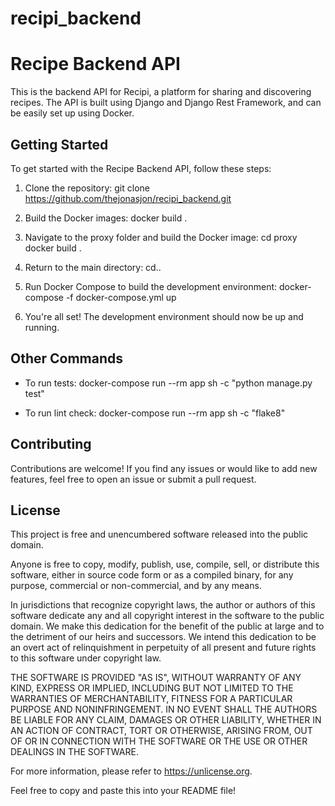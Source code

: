 # recipi_backend

# Recipe Backend API

This is the backend API for Recipi, a platform for sharing and discovering recipes. The API is built using Django and Django Rest Framework, and can be easily set up using Docker.


## Getting Started

To get started with the Recipe Backend API, follow these steps:

1. Clone the repository:
git clone https://github.com/thejonasjon/recipi_backend.git

2. Build the Docker images:
docker build .

3. Navigate to the proxy folder and build the Docker image:
cd proxy
docker build .

4. Return to the main directory:
cd..

5. Run Docker Compose to build the development environment:
docker-compose -f docker-compose.yml up

6. You're all set! The development environment should now be up and running.


## Other Commands

- To run tests:
docker-compose run --rm app sh -c "python manage.py test"

- To run lint check:
docker-compose run --rm app sh -c "flake8"


## Contributing

Contributions are welcome! If you find any issues or would like to add new features, feel free to open an issue or submit a pull request.

## License

This project is free and unencumbered software released into the public domain.

Anyone is free to copy, modify, publish, use, compile, sell, or distribute this software, either in source code form or as a compiled binary, for any purpose, commercial or non-commercial, and by any means.

In jurisdictions that recognize copyright laws, the author or authors of this software dedicate any and all copyright interest in the software to the public domain. We make this dedication for the benefit of the public at large and to the detriment of our heirs and successors. We intend this dedication to be an overt act of relinquishment in perpetuity of all present and future rights to this software under copyright law.

THE SOFTWARE IS PROVIDED "AS IS", WITHOUT WARRANTY OF ANY KIND, EXPRESS OR IMPLIED, INCLUDING BUT NOT LIMITED TO THE WARRANTIES OF MERCHANTABILITY, FITNESS FOR A PARTICULAR PURPOSE AND NONINFRINGEMENT. IN NO EVENT SHALL THE AUTHORS BE LIABLE FOR ANY CLAIM, DAMAGES OR OTHER LIABILITY, WHETHER IN AN ACTION OF CONTRACT, TORT OR OTHERWISE, ARISING FROM, OUT OF OR IN CONNECTION WITH THE SOFTWARE OR THE USE OR OTHER DEALINGS IN THE SOFTWARE.

For more information, please refer to <https://unlicense.org>.



Feel free to copy and paste this into your README file!





